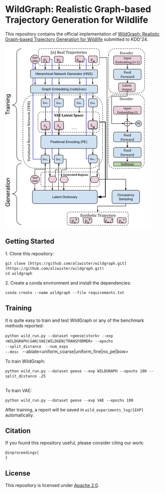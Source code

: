 # WildGraph: Realistic Graph-based Trajectory Generation for Wildlife
This repository contains the official implementation of [WildGraph: Realistic Graph-based Trajectory Generation for Wildlife]() submitted to KDD'24.

![Model](assets/wildgraph.png)




## Getting Started

1\. Clone this repository:
```
git clone [https://github.com/aliwister/wildgraph.git](https://github.com/aliwister/wildgraph.git)
cd wildgraph
```

2\. Create a conda environment and install the dependencies:
```
conda create --name wildgraph --file requirements.txt
```

## Training

It is quite easy to train and test WildGraph or any of the benchmark methods reported:

<code>python wild_run.py --dataset <geese|stork> --exp <WILDGRAPH|GAN|VAE|WILDGEN|TRANSFORMER> --epochs <epochs> --split_distance <r> --num_exps <number of experiments to average> --desc <a general description></code> --ablate<uniform_coarse|uniform_fine|no_pe|bow>


To train WildGraph:
```
python wild_run.py --dataset geese --exp WILDGRAPH --epochs 100 --split_distance .25


```

To train VAE:
```
python wild_run.py --dataset geese --exp VAE --epochs 100 
```

After training, a report will be saved in `wild_experiments_log/[EXP]` automatically.


## Citation

If you found this repository useful, please consider citing our work:

```
@inproceedings{
}
```

## License

This repository is licensed under [Apache 2.0](LICENSE).
